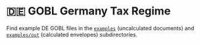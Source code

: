 # 🇩🇪 GOBL Germany Tax Regime

Find example DE GOBL files in the [`examples`](../../examples/de) (uncalculated documents) and [`examples/out`](../../examples/de/out) (calculated envelopes) subdirectories.
